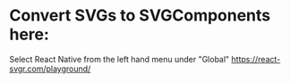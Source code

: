 # Convert SVGs to SVGComponents here:

Select React Native from the left hand menu under "Global"
https://react-svgr.com/playground/
